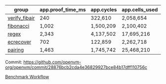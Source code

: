 | group | app.proof_time_ms | app.cycles | app.cells_used | leaf.proof_time_ms | leaf.cycles | leaf.cells_used |
| -- | -- | -- | -- | -- | -- | -- |
| [verify_fibair](https://github.com/openvm-org/openvm/blob/benchmark-results/benchmarks-pr/2168/verify_fibair-28876bcb2cda4e36829927bce84b17dff110756c.md) | 240 |  322,610 |  2,058,654 |- | - | - |
| [fibonacci](https://github.com/openvm-org/openvm/blob/benchmark-results/benchmarks-pr/2168/fibonacci-28876bcb2cda4e36829927bce84b17dff110756c.md) | 1,002 |  1,500,209 |  2,100,402 |- | - | - |
| [regex](https://github.com/openvm-org/openvm/blob/benchmark-results/benchmarks-pr/2168/regex-28876bcb2cda4e36829927bce84b17dff110756c.md) | 2,343 |  4,137,502 |  17,695,216 |- | - | - |
| [ecrecover](https://github.com/openvm-org/openvm/blob/benchmark-results/benchmarks-pr/2168/ecrecover-28876bcb2cda4e36829927bce84b17dff110756c.md) | 702 |  122,859 |  2,262,718 |- | - | - |
| [pairing](https://github.com/openvm-org/openvm/blob/benchmark-results/benchmarks-pr/2168/pairing-28876bcb2cda4e36829927bce84b17dff110756c.md) | 1,463 |  1,745,742 |  25,468,210 |- | - | - |


Commit: https://github.com/openvm-org/openvm/commit/28876bcb2cda4e36829927bce84b17dff110756c

[Benchmark Workflow](https://github.com/openvm-org/openvm/actions/runs/18575497115)
